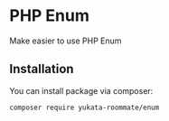 # PHP Enum

Make easier to use PHP Enum

## Installation

You can install package via composer:

```
composer require yukata-roommate/enum
```
